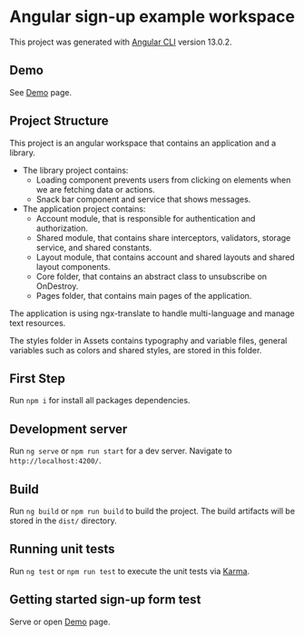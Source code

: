 # Angular sign-up example workspace
This project was generated with [Angular CLI](https://github.com/angular/angular-cli) version 13.0.2.

## Demo 
See [Demo](http://kizhangallery.ir) page.


## Project Structure 
This project is an angular workspace that contains an application and a library.
- The library project contains:
  - Loading component prevents users from clicking on elements when we are fetching data or actions. 
  - Snack bar component and service that shows messages.
- The application project contains:
  - Account module, that is responsible for authentication and authorization.
  - Shared module, that contains share interceptors, validators, storage service, and shared constants.
  - Layout module, that contains account and shared layouts and shared layout components.
  - Core folder, that contains an abstract class to unsubscribe on OnDestroy.
  - Pages folder, that contains main pages of the application.

The application is using ngx-translate to handle multi-language and manage text resources.

The styles folder in Assets contains typography and variable files, general variables such as colors and shared styles, are stored in this folder.

## First Step 
Run `npm i` for install all packages dependencies. 


## Development server
Run `ng serve` or `npm run start` for a dev server. Navigate to `http://localhost:4200/`.


## Build
Run `ng build` or `npm run build` to build the project. The build artifacts will be stored in the `dist/` directory.


## Running unit tests
Run `ng test` or `npm run test` to execute the unit tests via [Karma](https://karma-runner.github.io).


## Getting started sign-up form test
Serve or open [Demo](http://kizhangallery.ir) page.


